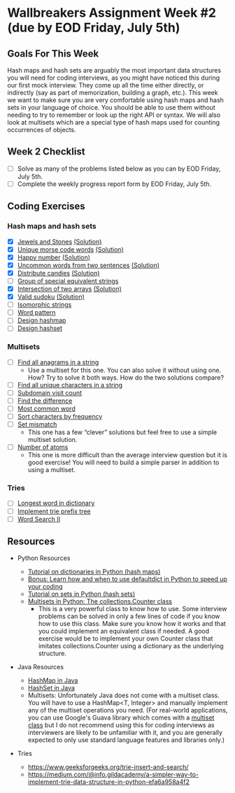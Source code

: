 # Wallbreakers Assignment Week #2 (due by EOD Friday, July 5th)


## Goals For This Week
Hash maps and hash sets are arguably the most important data structures you will need for coding interviews, as you might have noticed this during our first mock interview. They come up all the time either directly, or indirectly (say as part of memorization, building a graph, etc.). This week we want to make sure you are very comfortable using hash maps and hash sets in your language of choice. You should be able to use them without needing to try to remember or look up the right API or syntax. We will also look at multisets which are a special type of hash maps used for counting occurrences of objects.

## Week 2 Checklist
- [ ] Solve as many of the problems listed below as you can by EOD Friday, July 5th.
- [ ] Complete the weekly progress report form by EOD Friday, July 5th.

## Coding Exercises

### Hash maps and hash sets
- [x] [Jewels and Stones](https://leetcode.com/problems/jewels-and-stones/) [(Solution)](https://github.com/amarsgithub/Wallbreakers/blob/master/Week%202%20-%20hashmaps%2C%20sets%2C%20multisets%2C%20tries/771.%20Jewels%20and%20Stones/main.cpp)
- [x] [Unique morse code words](https://leetcode.com/problems/unique-morse-code-words/) [(Solution)](https://github.com/amarsgithub/Wallbreakers/blob/master/Week%202%20-%20hashmaps%2C%20sets%2C%20multisets%2C%20tries/804.%20Unique%20Morse%20Code%20Words/main.cpp)
- [x] [Happy number](https://leetcode.com/problems/happy-number/) [(Solution)](https://github.com/amarsgithub/Wallbreakers/blob/master/Week%202%20-%20hashmaps%2C%20sets%2C%20multisets%2C%20tries/202.%20Happy%20Number/main.cpp)
- [x] [Uncommon words from two sentences](https://leetcode.com/problems/uncommon-words-from-two-sentences/) [(Solution)](https://github.com/amarsgithub/Wallbreakers/blob/master/Week%202%20-%20hashmaps%2C%20sets%2C%20multisets%2C%20tries/884.%20Uncommon%20words%20from%20two%20sentences/main.cpp)
- [x] [Distribute candies](https://leetcode.com/problems/distribute-candies/) [(Solution)](https://github.com/amarsgithub/Wallbreakers/blob/master/Week%202%20-%20hashmaps%2C%20sets%2C%20multisets%2C%20tries/575.%20Distribute%20Candies/main.cpp)
- [ ] [Group of special equivalent strings](https://leetcode.com/problems/groups-of-special-equivalent-strings/)
- [x] [Intersection of two arrays](https://leetcode.com/problems/intersection-of-two-arrays/) [(Solution)](https://github.com/amarsgithub/Wallbreakers/blob/master/Week%202%20-%20hashmaps%2C%20sets%2C%20multisets%2C%20tries/349.%20Intersection%20of%20Two%20Arrays/main.cpp)
- [x] [Valid sudoku](https://leetcode.com/problems/valid-sudoku/) [(Solution)](https://github.com/amarsgithub/Wallbreakers/blob/master/Week%202%20-%20hashmaps%2C%20sets%2C%20multisets%2C%20tries/36.%20Valid%20Sudoku/main.cpp)
- [ ] [Isomorphic strings](https://leetcode.com/problems/isomorphic-strings/)
- [ ] [Word pattern](https://leetcode.com/problems/word-pattern/)
- [ ] [Design hashmap](https://leetcode.com/problems/design-hashmap/)
- [ ] [Design hashset](https://leetcode.com/problems/design-hashset/)

### Multisets
- [ ] [Find all anagrams in a string](https://leetcode.com/problems/find-all-anagrams-in-a-string/)
    - Use a multiset for this one. You can also solve it without using one. How? Try to solve it both ways. How do the two solutions compare?
- [ ] [Find all unique characters in a string](https://leetcode.com/problems/first-unique-character-in-a-string/)
- [ ] [Subdomain visit count](https://leetcode.com/problems/subdomain-visit-count/)
- [ ] [Find the difference](https://leetcode.com/problems/find-the-difference/)
- [ ] [Most common word](https://leetcode.com/problems/most-common-word/)
- [ ] [Sort characters by frequency](https://leetcode.com/problems/sort-characters-by-frequency/)
- [ ] [Set mismatch](https://leetcode.com/problems/set-mismatch/)
    - This one has a few “clever” solutions but feel free to use a simple multiset solution.
- [ ] [Number of atoms](https://leetcode.com/problems/number-of-atoms/)
    - This one is more difficult than the average interview question but it is good exercise! You will need to build a simple parser in addition to using a multiset.

### Tries
- [ ] [Longest word in dictionary](https://leetcode.com/problems/longest-word-in-dictionary)
- [ ] [Implement trie prefix tree](https://leetcode.com/problems/implement-trie-prefix-tree)
- [ ] [Word Search II](https://leetcode.com/problems/word-search-ii)

## Resources
* Python Resources
    * [Tutorial on dictionaries in Python (hash maps)](https://www.datacamp.com/community/tutorials/python-dictionary-tutorial)
    * [Bonus: Learn how and when to use defaultdict in Python to speed up your coding](https://www.accelebrate.com/blog/using-defaultdict-python/)
    * [Tutorial on sets in Python (hash sets)](https://www.datacamp.com/community/tutorials/sets-in-python)
    * [Multisets in Python: The collections.Counter class](https://pymotw.com/2/collections/counter.html)
        * This is a very powerful class to know how to use. Some interview problems can be solved in only a few lines of code if you know how to use this class. Make sure you know how it works and that you could implement an equivalent class if needed. A good exercise would be to implement your own Counter class that imitates collections.Counter using a dictionary as the underlying structure.

* Java Resources
    * [HashMap in Java](https://www.callicoder.com/java-hashmap/)
    * [HashSet in Java](https://www.baeldung.com/java-hashset)
    * Multisets: Unfortunately Java does not come with a multiset class. You will have to use a HashMap<T, Integer> and manually implement any of the multiset operations you need. (For real-world applications, you can use Google's Guava library which comes with a [multiset class](https://google.github.io/guava/releases/16.0/api/docs/com/google/common/collect/Multiset.html) but I do not recommend using this for coding interviews as interviewers are likely to be unfamiliar with it, and you are generally expected to only use standard language features and libraries only.)

* Tries
    * https://www.geeksforgeeks.org/trie-insert-and-search/
    * https://medium.com/@info.gildacademy/a-simpler-way-to-implement-trie-data-structure-in-python-efa6a958a4f2